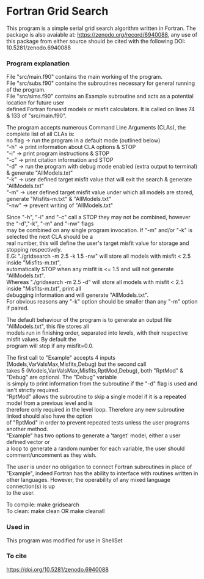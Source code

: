 # Fortran Grid Search
This program is a simple serial grid search algorithm written in Fortran.
The package is also avaiable at: https://zenodo.org/record/6940088, any use of this package from either source should be cited with the following DOI: 10.5281/zenodo.6940088

### Program explanation

File "src/main.f90" contains the main working of the program.  
File "src/subs.f90" contains the subroutines necessary for general running of the program.  
File "src/sims.f90" contains an Example subroutine and acts as a potential location for future user  
                defined Fortran forward models or misfit calculators. It is called on lines 74 & 133 of "src/main.f90".  
  
The program accepts numerous Command Line Arguments (CLAs), the complete list of all CLAs is:  
no flag -> run the program in a default mode (outlined below)  
"-h"    -> print information about CLA options & STOP  
"-i"    -> print program instructions & STOP  
"-c"    -> print citation information and STOP  
"-d"    -> run the program with debug mode enabled (extra output to terminal) & generate "AllModels.txt"  
"-k"    -> user defined target misfit value that will exit the search & generate "AllModels.txt"  
"-m"    -> user defined target misfit value under which all models are stored, generate "Misfits-m.txt" & "AllModels.txt"  
"-nw"   -> prevent writing of "AllModels.txt"  
  
Since "-h", "-i" and "-c" call a STOP they may not be combined, however the "-d","-k", "-m" and "-nw" flags  
may be combined on any single program invocation. If "-m" and/or "-k" is selected the next CLA should be a  
real number, this will define the user's target misfit value for storage and stopping respectively.  
E.G: "./gridsearch -m 2.5 -k 1.5 -nw" will store all models with misfit < 2.5 inside "Misfits-m.txt",  
automatically STOP when any misfit is <= 1.5 and will not generate "AllModels.txt".  
Whereas "./gridsearch -m 2.5 -d" will store all models with misfit < 2.5 inside "Misfits-m.txt", print all   
debugging information and will generate "AllModels.txt".  
For obvious reasons any "-k" option should be smaller than any "-m" option if paired.  
  
The default behaviour of the program is to generate an output file "AllModels.txt", this file stores all  
models run in finishing order, separated into levels, with their respective misfit values. By default the  
program will stop if any misfit=0.0.  
  
  
The first call to "Example" accepts 4 inputs (Models,VarValsMax,Misfits,Debug) but the second call  
takes 5 (Models,VarValsMax,Misfits,RptMod,Debug), both "RptMod" & "Debug" are optional. The "Debug" variable  
is simply to print information from the subroutine if the "-d" flag is used and isn't strictly required.  
"RptMod" allows the subroutine to skip a single model if it is a repeated model from a previous level and is  
therefore only required in the level loop. Therefore any new subroutine linked should also have the option  
of "RptMod" in order to prevent repeated tests unless the user programs another method.  
"Example" has two options to generate a 'target' model, either a user defined vector or  
a loop to generate a random number for each variable, the user should comment/uncomment as they wish.  
  
The user is under no obligation to connect Fortran subroutines in place of "Example", indeed Fortran has the ability 
to interface with routines written in other languages. However, the operability of any mixed language connection(s) is up  
to the user.  
  
  
To compile: make gridsearch  
To clean: make clean OR make cleanall   
  
  
### Used in
This program was modified for use in ShellSet  
  
### To cite
https://doi.org/10.5281/zenodo.6940088
